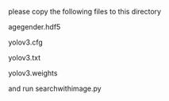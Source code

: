 please copy the following files to this directory


agegender.hdf5

yolov3.cfg

yolov3.txt

yolov3.weights

and run searchwithimage.py
